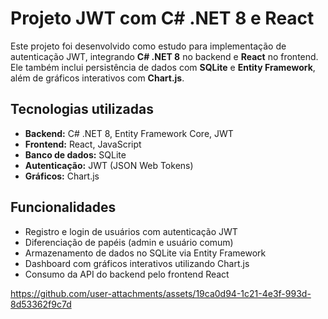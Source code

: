 # Projeto JWT com C# .NET 8 e React

Este projeto foi desenvolvido como estudo para implementação de autenticação JWT, integrando **C# .NET 8** no backend e **React** no frontend. Ele também inclui persistência de dados com **SQLite** e **Entity Framework**, além de gráficos interativos com **Chart.js**.

## Tecnologias utilizadas

- **Backend:** C# .NET 8, Entity Framework Core, JWT  
- **Frontend:** React, JavaScript
- **Banco de dados:** SQLite  
- **Autenticação:** JWT (JSON Web Tokens)  
- **Gráficos:** Chart.js  

## Funcionalidades

- Registro e login de usuários com autenticação JWT  
- Diferenciação de papéis (admin e usuário comum)  
- Armazenamento de dados no SQLite via Entity Framework  
- Dashboard com gráficos interativos utilizando Chart.js  
- Consumo da API do backend pelo frontend React  

https://github.com/user-attachments/assets/19ca0d94-1c21-4e3f-993d-8d53362f9c7d

